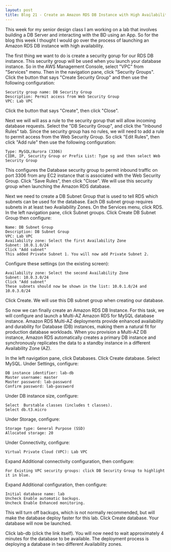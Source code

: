 ```yaml
---
layout: post
title: Blog 21 - Create an Amazon RDS DB Instance with High Availability
---
```


This week for my senior design class I am working on a lab that involves building a DB Server and interacting with the BD using an App. So for the blog this week I thought I would go over the process of launching an Amazon RDS DB instance with high availability.

The first thing we want to do is create a security gorup for our  RDS DB instance. This security group will be used when you launch your database instance. So in the AWS Management Console, select "VPC" from "Services" menu. Then in the navigation pane, click "Security Groups". Click the button that says "Create Security Group" and then use the following configuration:

    Security group name: DB Security Group
    Description: Permit access from Web Security Group
    VPC: Lab VPC

Click the button that says "Create", then click "Close".

Next we will will ass a rule to the security gorup that will allow incoming database requests. Select the "DB Security Group", and click the "Inbound Rules" tab. Since the security group has no rules, we will need to add a rule to permit access from the Web Security Group. So click "Edit Rules", then click "Add rule" then use the following configuration:

    Type: MySQL/Aurora (3306)
    CIDR, IP, Security Group or Prefix List: Type sg and then select Web Security Group

This configures the Database security group to permit inbound traffic on port 3306 from any EC2 instance that is associated with the Web Security Group. Click "Save Rules", then click "Close". We will use this security group when launching the Amazon RDS database.

Next we need to create a DB Subnet Group that is used to tell RDS which subnets can be used for the database. Each DB subnet group requires subnets in at least two Availability Zones. On the Services  menu, click RDS. In the left navigation pane, click Subnet groups. Click Create DB Subnet Group then configure:

    Name: DB Subnet Group
    Description: DB Subnet Group
    VPC: Lab VPC
    Availability zone: Select the first Availability Zone
    Subnet: 10.0.1.0/24
    Click "Add subnet"
    This added Private Subnet 1. You will now add Private Subnet 2.
    
Configure these settings (on the existing screen):

    Availability zone: Select the second Availability Zone
    Subnet: 10.0.3.0/24
    Click "Add subnet"
    These subnets should now be shown in the list: 10.0.1.0/24 and 10.0.3.0/24
    
Click Create. We will use this DB subnet group when creating our database.

So now we can finally create an Amazon RDS DB Instance. For this task, we will configure and launch a Multi-AZ Amazon RDS for MySQL database instance. Amazon RDS Multi-AZ deployments provide enhanced availability and durability for Database (DB) instances, making them a natural fit for production database workloads. When you provision a Multi-AZ DB instance, Amazon RDS automatically creates a primary DB instance and synchronously replicates the data to a standby instance in a different Availability Zone (AZ).

In the left navigation pane, click Databases. Click Create database. Select  MySQL. Under Settings, configure:

    DB instance identifier: lab-db
    Master username: master
    Master password: lab-password
    Confirm password: lab-password
    
Under DB instance size, configure:

    Select  Burstable classes (includes t classes).
    Select db.t3.micro
    
Under Storage, configure:

    Storage type: General Purpose (SSD)
    Allocated storage: 20

Under Connectivity, configure:

    Virtual Private Cloud (VPC): Lab VPC

Expand  Additional connectivity configuration, then configure:

    For Existing VPC security groups: click DB Security Group to highlight it in blue.
  
Expand  Additional configuration, then configure:

    Initial database name: lab
    Uncheck Enable automatic backups.
    Uncheck Enable Enhanced monitoring.

This will turn off backups, which is not normally recommended, but will make the database deploy faster for this lab. Click Create database. Your database will now be launched.

Click lab-db (click the link itself). You will now need to wait approximately 4 minutes for the database to be available. The deployment process is deploying a database in two different Availability zones.
